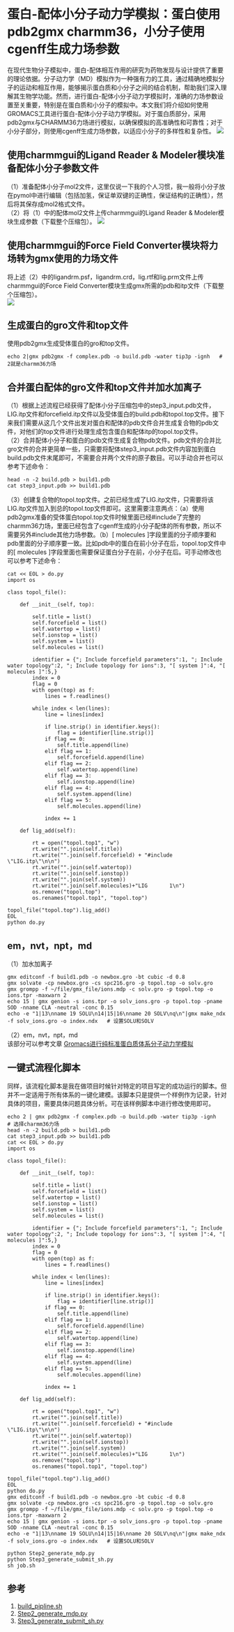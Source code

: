 # 蛋白-配体小分子动力学模拟：蛋白使用pdb2gmx charmm36，小分子使用cgenff生成力场参数
在现代生物分子模拟中，蛋白-配体相互作用的研究为药物发现与设计提供了重要的理论依据。分子动力学（MD）模拟作为一种强有力的工具，通过精确地模拟分子的运动和相互作用，能够揭示蛋白质和小分子之间的结合机制，帮助我们深入理解其生物学功能。然而，进行蛋白-配体小分子动力学模拟时，准确的力场参数设置至关重要，特别是在蛋白质和小分子的模拟中。本文我们将介绍如何使用GROMACS工具进行蛋白-配体小分子动力学模拟。对于蛋白质部分，采用pdb2gmx与CHARMM36力场进行模拟，以确保模拟的高准确性和可靠性；对于小分子部分，则使用cgenff生成力场参数，以适应小分子的多样性和复杂性。
![](蛋白-配体小分子动力学模拟蛋白使用pdb2gmxcharmm36小分子使用cgenff生成力场参数/蛋白-配体小分子动力学模拟蛋白使用pdb2gmxcharmm36小分子使用cgenff生成力场参数_2024-12-10-23-51-27.png)  
## 使用charmmgui的Ligand Reader & Modeler模块准备配体小分子参数文件
（1）准备配体小分子mol2文件，这里仅说一下我的个人习惯，我一般将小分子放在pymol中进行编辑（包括加氢，保证单双键的正确性，保证结构的正确性），然后将其保存成mol2格式文件。  
（2）将（1）中的配体mol2文件上传charmmgui的Ligand Reader & Modeler模块生成参数（下载整个压缩包）。
![](蛋白-配体小分子动力学模拟蛋白使用pdb2gmxcharmm36小分子使用cgenff生成力场参数/蛋白-配体小分子动力学模拟蛋白使用pdb2gmxcharmm36小分子使用cgenff生成力场参数_2024-12-12-20-10-37.png)    
## 使用charmmgui的Force Field Converter模块将力场转为gmx使用的力场文件
将上述（2）中的ligandrm.psf，ligandrm.crd，lig.rtf和lig.prm文件上传charmmgui的Force Field Converter模块生成gmx所需的pdb和itp文件（下载整个压缩包）。  
![](蛋白-配体小分子动力学模拟蛋白使用pdb2gmxcharmm36小分子使用cgenff生成力场参数/蛋白-配体小分子动力学模拟蛋白使用pdb2gmxcharmm36小分子使用cgenff生成力场参数_2024-12-12-20-13-27.png)  
## 生成蛋白的gro文件和top文件
使用pdb2gmx生成受体蛋白的gro和top文件。   
```shell
echo 2|gmx pdb2gmx -f complex.pdb -o build.pdb -water tip3p -ignh   # 2就是charmm36力场
```
## 合并蛋白配体的gro文件和top文件并加水加离子
（1）根据上述流程已经获得了配体小分子压缩包中的step3_input.pdb文件，LIG.itp文件和forcefield.itp文件以及受体蛋白的build.pdb和topol.top文件。接下来我们需要从这几个文件出发对蛋白和配体的pdb文件合并生成复合物的pdb文件，对他们的top文件进行处理生成包含蛋白和配体itp的topol.top文件。   
（2）合并配体小分子和蛋白的pdb文件生成复合物pdb文件。pdb文件的合并比gro文件的合并更简单一些，只需要将配体step3_input.pdb文件内容加到蛋白build.pdb文件末尾即可，不需要合并两个文件的原子数目。可以手动合并也可以参考下述命令：  
```shell
head -n -2 build.pdb > build1.pdb
cat step3_input.pdb >> build1.pdb
```
（3）创建复合物的topol.top文件。之前已经生成了LIG.itp文件，只需要将该LIG.itp文件加入到总的topol.top文件即可。这里需要注意两点：（a）使用pdb2gmx准备的受体蛋白topol.top文件时候里面已经#include了完整的charmm36力场，里面已经包含了cgenff生成的小分子配体的所有参数，所以不需要另外#include其他力场参数。（b）[ molecules ]字段里面的分子顺序要和pdb里面的分子顺序要一致。比如pdb中的蛋白在前小分子在后，topol.top文件中的[ molecules ]字段里面也需要保证蛋白分子在前，小分子在后。可手动修改也可以参考下述命令：   
```shell
cat << EOL > do.py
import os

class topol_file():

    def __init__(self, top):

        self.title = list()
        self.forcefield = list()
        self.watertop = list()
        self.ionstop = list()
        self.system = list()
        self.molecules = list()
        
        identifier = {"; Include forcefield parameters":1, "; Include water topology":2, "; Include topology for ions":3, "[ system ]":4, "[ molecules ]":5,}
        index = 0
        flag = 0
        with open(top) as f:
            lines = f.readlines()

        while index < len(lines):
            line = lines[index]
            
            if line.strip() in identifier.keys():
                flag = identifier[line.strip()]
            if flag == 0:
                self.title.append(line)
            elif flag == 1:
                self.forcefield.append(line)
            elif flag == 2:
                self.watertop.append(line)                  
            elif flag == 3:
                self.ionstop.append(line) 
            elif flag == 4:
                self.system.append(line)
            elif flag == 5:
                self.molecules.append(line)

            index += 1

    def lig_add(self):

        rt = open("topol.top1", "w")
        rt.write("".join(self.title))
        rt.write("".join(self.forcefield) + "#include \"LIG.itp\"\n\n")
        rt.write("".join(self.watertop))
        rt.write("".join(self.ionstop))
        rt.write("".join(self.system))
        rt.write("".join(self.molecules)+"LIG       1\n")
        os.remove("topol.top")
        os.renames("topol.top1", "topol.top")

topol_file("topol.top").lig_add()
EOL
python do.py
```
## em，nvt，npt，md
（1）加水加离子   
```shell
gmx editconf -f build1.pdb -o newbox.gro -bt cubic -d 0.8
gmx solvate -cp newbox.gro -cs spc216.gro -p topol.top -o solv.gro
gmx grompp -f ~/file/gmx_file/ions.mdp -c solv.gro -p topol.top -o ions.tpr -maxwarn 2
echo 15 | gmx genion -s ions.tpr -o solv_ions.gro -p topol.top -pname SOD -nname CLA -neutral -conc 0.15
echo -e "1|13\nname 19 SOLU\n14|15|16\nname 20 SOLV\nq\n"|gmx make_ndx -f solv_ions.gro -o index.ndx   # 设置SOLU和SOLV
```
（2）em，nvt，npt，md   
该部分可以参考文章 [Gromacs进行纯标准蛋白质体系分子动力学模拟](https://mp.weixin.qq.com/s/WZORa3lOA3H4tBjaFQ3mSA)  
## 一键式流程化脚本
同样，该流程化脚本是我在做项目时候针对特定的项目写定的成功运行的脚本。但并不一定适用于所有体系的一键化建模。该脚本只是提供一个样例作为记录，针对具体的项目，需要具体问题具体分析。可在该样例脚本中进行修改使用即可。   
```shell
echo 2 | gmx pdb2gmx -f complex.pdb -o build.pdb -water tip3p -ignh   # 选择charmm36力场
head -n -2 build.pdb > build1.pdb
cat step3_input.pdb >> build1.pdb
cat << EOL > do.py
import os

class topol_file():

    def __init__(self, top):

        self.title = list()
        self.forcefield = list()
        self.watertop = list()
        self.ionstop = list()
        self.system = list()
        self.molecules = list()
        
        identifier = {"; Include forcefield parameters":1, "; Include water topology":2, "; Include topology for ions":3, "[ system ]":4, "[ molecules ]":5,}
        index = 0
        flag = 0
        with open(top) as f:
            lines = f.readlines()

        while index < len(lines):
            line = lines[index]
            
            if line.strip() in identifier.keys():
                flag = identifier[line.strip()]
            if flag == 0:
                self.title.append(line)
            elif flag == 1:
                self.forcefield.append(line)
            elif flag == 2:
                self.watertop.append(line)                  
            elif flag == 3:
                self.ionstop.append(line) 
            elif flag == 4:
                self.system.append(line)
            elif flag == 5:
                self.molecules.append(line)

            index += 1

    def lig_add(self):

        rt = open("topol.top1", "w")
        rt.write("".join(self.title))
        rt.write("".join(self.forcefield) + "#include \"LIG.itp\"\n\n")
        rt.write("".join(self.watertop))
        rt.write("".join(self.ionstop))
        rt.write("".join(self.system))
        rt.write("".join(self.molecules)+"LIG       1\n")
        os.remove("topol.top")
        os.renames("topol.top1", "topol.top")

topol_file("topol.top").lig_add()
EOL
python do.py
gmx editconf -f build1.pdb -o newbox.gro -bt cubic -d 0.8
gmx solvate -cp newbox.gro -cs spc216.gro -p topol.top -o solv.gro
gmx grompp -f ~/file/gmx_file/ions.mdp -c solv.gro -p topol.top -o ions.tpr -maxwarn 2
echo 15 | gmx genion -s ions.tpr -o solv_ions.gro -p topol.top -pname SOD -nname CLA -neutral -conc 0.15
echo -e "1|13\nname 19 SOLU\n14|15|16\nname 20 SOLV\nq\n"|gmx make_ndx -f solv_ions.gro -o index.ndx   # 设置SOLU和SOLV

python Step2_generate_mdp.py
python Step3_generate_submit_sh.py
sh job.sh
```
## 参考
1. [build_pipline.sh](./蛋白-配体小分子动力学模拟蛋白使用pdb2gmxcharmm36小分子使用cgenff生成力场参数/build_pipline.sh)  
2. [Step2_generate_mdp.py](./Gromacs进行纯标准蛋白质体系分子动力学模拟/Step2_generate_mdp.py)  
3. [Step3_generate_submit_sh.py](./Gromacs进行纯标准蛋白质体系分子动力学模拟/Step3_generate_submit_sh.py)  